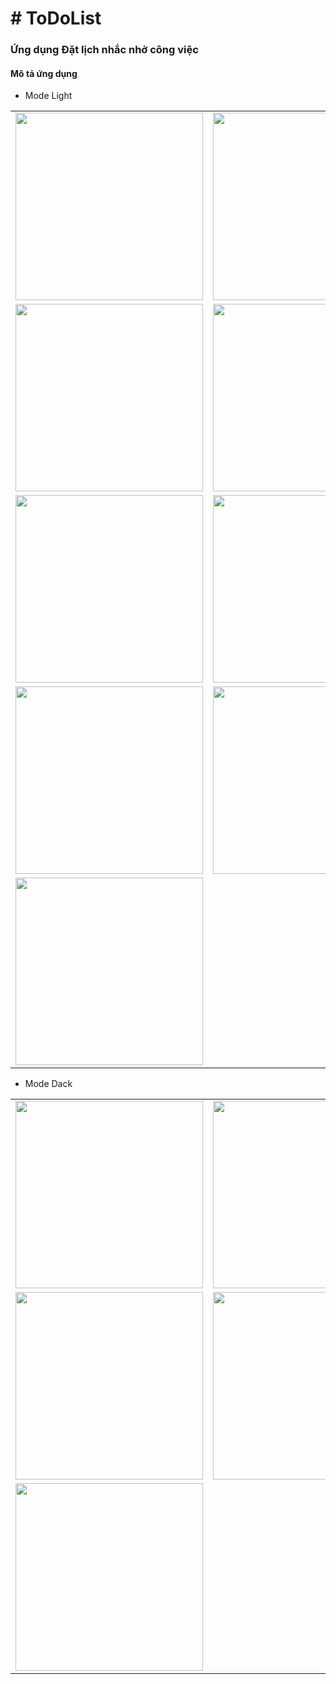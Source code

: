 <h1># ToDoList</h1>
<h3>Ứng dụng Đặt lịch nhắc nhở công việc</h3>
<h4> Mô tả ứng dụng</h4>


- Mode Light
<table>
  <tr>
    <td><img src="/Photos/splash_screen.jpg" width="300"></td>
    <td><img src="/Photos/main.jpg" width="300"></td>
  </tr>
  <tr>
    <td><img src="/Photos/Addcv.jpg" width="300"></td>
    <td><img src="/Photos/chonGio.jpg" width="300"></td>
  </tr>
  <tr>
    <td><img src="/Photos/chonNgay.jpg" width="300"></td>
    <td><img src="/Photos/updateCV.jpg" width="300"></td>
  </tr>
  <tr>
    <td><img src="/Photos/thongbao.jpg" width="300"></td>
    <td><img src="/Photos/delete.jpg" width="300"></td>
  </tr>
  <tr>
    <td><img src="/Photos/select.jpg" width="300"></td>
  </tr>
</table>

- Mode Dack
<table>
  <tr>
    <td><img src="/Photos/mode.jpg" width="300"></td>
    <td><img src="/Photos/main_dack.jpg" width="300"></td>
  </tr>
  <tr>
    <td><img src="/Photos/add_dack.jpg" width="300"></td>
    <td><img src="/Photos/update_dack.jpg" width="300"></td>
  </tr>
  <tr>
    <td> <img src="/Photos/select_dack.jpg" width="300"></td>
  </tr>

</table>
